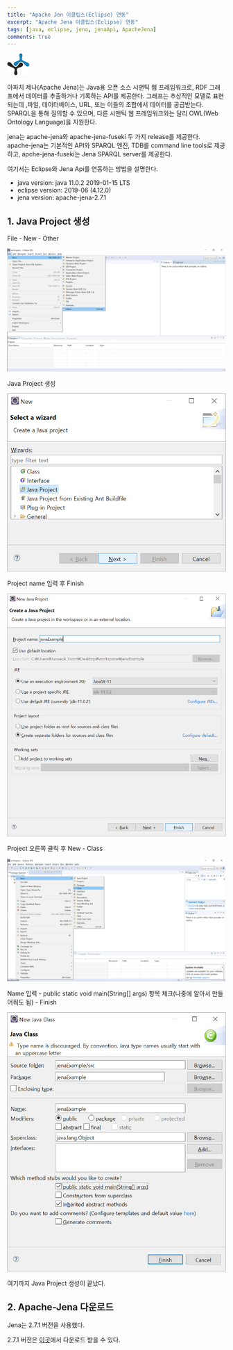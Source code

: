 ```yaml
---
title: "Apache Jen 이클립스(Eclipse) 연동"
excerpt: "Apache Jena 이클립스(Eclipse) 연동"
tags: [java, eclipse, jena, jenaApi, ApacheJena]
comments: true
---
```


![1.png](/assets/img/2019-08-11-1/1.png)

아파치 제나(Apache Jena)는 Java용 오픈 소스 시맨틱 웹 프레임워크로, RDF 그래프에서 데이터를 추출하거나 기록하는 API를 제공한다. 그래프는 추상적인 모델로 표현되는데 ,파일, 데이터베이스, URL, 또는 이들의 조합에서 데이터를 공급받는다. SPARQL을 통해 질의할 수 있으며, 다른 시맨틱 웹 프레임워크와는 달리 OWL(Web Ontology Language)을 지원한다.

jena는 apache-jena와 apache-jena-fuseki 두 가지 release를 제공한다. apache-jena는 기본적인 API와 SPARQL 엔진, TDB를 command line tools로 제공하고, apche-jena-fuseki는 Jena SPARQL server를 제공한다.

여기서는 Eclipse와 Jena Api를 연동하는 방법을 설명한다.

- java version: java 11.0.2 2019-01-15 LTS
- eclipse version: 2019-06 (4.12.0)
- jena version: apache-jena-2.7.1

## 1. Java Project 생성

File - New - Other

![2.png](/assets/img/2019-08-11-1/2.png)

Java Project 생성

![3.png](/assets/img/2019-08-11-1/3.png)

Project name 입력 후 Finish

![4.png](/assets/img/2019-08-11-1/4.png)

Project 오른쪽 클릭 후 New - Class

![5.png](/assets/img/2019-08-11-1/5.png)

Name 입력 - public static void main(String[] args) 항목 체크(나중에 알아서 만들어줘도 됨) - Finish

![6.png](/assets/img/2019-08-11-1/6.png)

여기까지 Java Project 생성이 끝났다.

## 2. Apache-Jena 다운로드

Jena는 2.7.1 버전을 사용했다.

2.7.1 버전은 [이곳](http://archive.apache.org/dist/jena/binaries/apache-jena-2.7.1.zip)에서 다운로드 받을 수 있다.